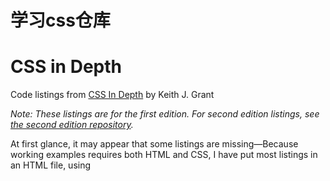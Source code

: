 # 学习css仓库



# CSS in Depth

Code listings from [CSS In Depth](https://manning.com/books/css-in-depth) by Keith J. Grant

_Note: These listings are for the first edition. For second edition listings, see [the second edition repository](https://github.com/cssindepth/css-in-depth-2)._

At first glance, it may appear that some listings are missing—Because working examples requires both HTML and CSS, I have put most listings in an HTML file, using <style> tags for the CSS. This means that both an HTML listing and CSS listing are combined in one file in the repository.

For example, in Chapter 1, listing 1.1 is HTML code and listing 1.2 is CSS that is meant to be applied to that HTML. I have included these both in the repository in the file named ch01/listing-1.2.html. Changes are made to this CSS in ch01/listing 1.3; these are included in ch01/listing-1.3.html, along with the corresponding HTML from listing 1.1.
